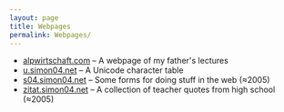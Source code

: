```yaml
---
layout: page
title: Webpages
permalink: Webpages/
---
```


-   [alpwirtschaft.com](http://alpwirtschaft.com/) – A webpage of my father's lectures
-   [u.simon04.net](http://u.simon04.net/) – A Unicode character table
-   [s04.simon04.net](http://s04.simon04.net/) – Some forms for doing stuff in the web (≈2005)
-   [zitat.simon04.net](http://zitat.simon04.net/) – A collection of teacher quotes from high school (≈2005)
